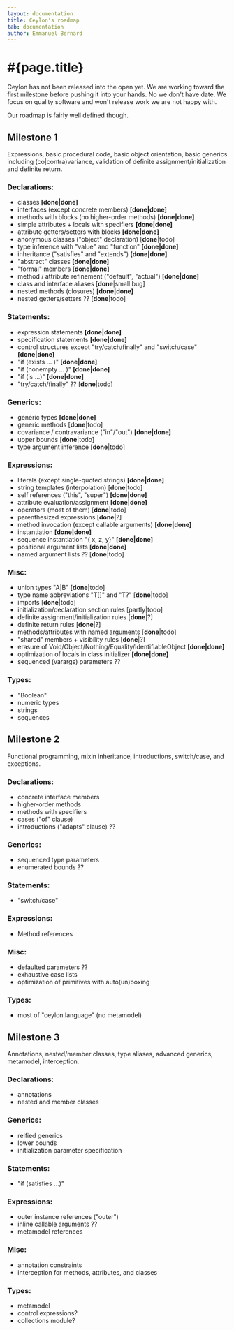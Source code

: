 ```yaml
---
layout: documentation
title: Ceylon's roadmap
tab: documentation
author: Emmanuel Bernard
---
```

# #{page.title}

Ceylon has not been released into the open yet. We are working toward the first milestone before pushing it into your hands. No we don't have date. We focus on quality software and won't release work we are not happy with.

Our roadmap is fairly well defined though.

## Milestone 1

Expressions, basic procedural code, basic object orientation, basic
generics including (co|contra)variance, validation of definite
assignment/initialization and definite return.

### Declarations:
* classes **[done|done]**
* interfaces (except concrete members) **[done|done]**
* methods with blocks (no higher-order methods) **[done|done]**
* simple attributes + locals with specifiers **[done|done]**
* attribute getters/setters with blocks **[done|done]**
* anonymous classes ("object" declaration) [**done**|todo]
* type inference with "value" and "function" **[done|done]**
* inheritance ("satisfies" and "extends") **[done|done]**
* "abstract" classes **[done|done]**
* "formal" members **[done|done]**
* method / attribute refinement ("default", "actual") **[done|done]**
* class and interface aliases [**done**|small bug]
* nested methods (closures) **[done|done]**
* nested getters/setters ?? [**done**|todo]

### Statements:
* expression statements **[done|done]**
* specification statements **[done|done]**
* control structures except "try/catch/finally" and "switch/case" **[done|done]**
* "if (exists ... )" **[done|done]**
* "if (nonempty ... )" **[done|done]**
* "if (is ...)" **[done|done]**
* "try/catch/finally" ?? [**done**|todo]

### Generics:
* generic types **[done|done]**
* generic methods [**done**|todo]
* covariance / contravariance ("in"/"out") **[done|done]**
* upper bounds [**done**|todo]
* type argument inference [**done**|todo]

### Expressions:
* literals (except single-quoted strings) **[done|done]**
* string templates (interpolation) [**done**|todo]
* self references ("this", "super") **[done|done]**
* attribute evaluation/assignment **[done|done]**
* operators (most of them) [**done**|todo]
* parenthesized expressions [**done**|?]
* method invocation (except callable arguments) **[done|done]**
* instantiation **[done|done]**
* sequence instantiation "{ x, z, y}" **[done|done]**
* positional argument lists **[done|done]**
* named argument lists ?? [**done**|todo]

### Misc:
* union types "A|B" [**done**|todo]
* type name abbreviations "T[]" and "T?" [**done**|todo]
* imports [**done**|todo]
* initialization/declaration section rules [partly|todo]
* definite assignment/initialization rules [**done**|?]
* definite return rules [**done**|?]
* methods/attributes with named arguments [**done**|todo]
* "shared" members + visibility rules [**done**|?]
* erasure of Void/Object/Nothing/Equality/IdentifiableObject **[done|done]**
* optimization of locals in class initializer **[done|done]**
* sequenced (varargs) parameters ??

### Types:
* "Boolean"
* numeric types
* strings
* sequences

## Milestone 2
Functional programming, mixin inheritance, introductions, switch/case,
and exceptions.

### Declarations:
* concrete interface members
* higher-order methods
* methods with specifiers
* cases ("of" clause)
* introductions ("adapts" clause) ??

### Generics:
* sequenced type parameters
* enumerated bounds ??

### Statements:
* "switch/case"

### Expressions:
* Method references

### Misc:
* defaulted parameters ??
* exhaustive case lists
* optimization of primitives with auto(un)boxing

### Types:
* most of "ceylon.language" (no metamodel)

## Milestone 3
Annotations, nested/member classes, type aliases, advanced generics,
metamodel, interception.

### Declarations:
* annotations
* nested and member classes

### Generics:
* reified generics
* lower bounds
* initialization parameter specification

### Statements:
* "if (satisfies ...)"

### Expressions:
* outer instance references ("outer")
* inline callable arguments ??
* metamodel references

### Misc:
* annotation constraints
* interception for methods, attributes, and classes

### Types:
* metamodel
* control expressions?
* collections module?